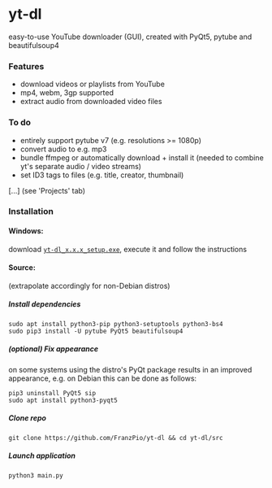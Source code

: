 # yt-dl
easy-to-use YouTube downloader (GUI), created with PyQt5, pytube and beautifulsoup4

### Features
- download videos or playlists from YouTube
- mp4, webm, 3gp supported
- extract audio from downloaded video files

### To do
- entirely support pytube v7 (e.g. resolutions >= 1080p)
- convert audio to e.g. mp3
- bundle ffmpeg or automatically download + install it (needed to combine yt's separate audio / video streams)
- set ID3 tags to files (e.g. title, creator, thumbnail)

[...] (see 'Projects' tab)

### Installation
#### Windows:
download [`yt-dl_x.x.x_setup.exe`](https://github.com/FranzPio/yt-dl/releases), execute it and follow the instructions

#### Source:
(extrapolate accordingly for non-Debian distros)
##### Install dependencies
```
sudo apt install python3-pip python3-setuptools python3-bs4
sudo pip3 install -U pytube PyQt5 beautifulsoup4
```
##### (optional) Fix appearance
on some systems using the distro's PyQt package results in an improved appearance, e.g. on Debian this can be done as follows:
```
pip3 uninstall PyQt5 sip
sudo apt install python3-pyqt5
```
##### Clone repo
```
git clone https://github.com/FranzPio/yt-dl && cd yt-dl/src
```
##### Launch application
```
python3 main.py
```
